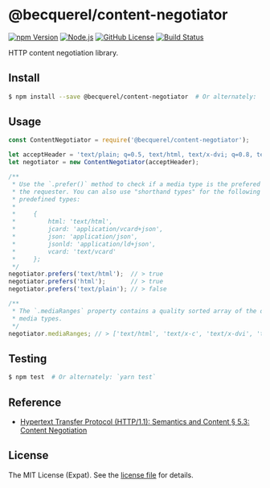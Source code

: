 @becquerel/content-negotiator
=============================
[![npm Version][NPM VERSION BADGE]][NPM PAGE]
[![Node.js][NODE VERSION BADGE]][NODE PAGE]
[![GitHub License][LICENSE BADGE]][LICENSE PAGE]
[![Build Status][BUILD BADGE]][BUILD PAGE]

HTTP content negotiation library.

Install
-------
```sh
$ npm install --save @becquerel/content-negotiator  # Or alternately: `yarn add @becquerel/content-negotiator`
```

Usage
-----
```js
const ContentNegotiator = require('@becquerel/content-negotiator');

let acceptHeader = 'text/plain; q=0.5, text/html, text/x-dvi; q=0.8, text/x-c';
let negotiator = new ContentNegotiator(acceptHeader);

/**
 * Use the `.prefer()` method to check if a media type is the prefered type of
 * the requester. You can also use "shorthand types" for the following
 * predefined types:
 *
 *     {
 *         html: 'text/html',
 *         jcard: 'application/vcard+json',
 *         json: 'application/json',
 *         jsonld: 'application/ld+json',
 *         vcard: 'text/vcard'
 *     };
 */
negotiator.prefers('text/html');  // > true
negotiator.prefers('html');       // > true
negotiator.prefers('text/plain'); // > false

/**
 * The `.mediaRanges` property contains a quality sorted array of the desired
 * media types.
 */
negotiator.mediaRanges; // > ['text/html', 'text/x-c', 'text/x-dvi', 'text/plain']
```

Testing
-------
```sh
$ npm test  # Or alternately: `yarn test`
```

Reference
---------
- [Hypertext Transfer Protocol (HTTP/1.1): Semantics and Content &sect; 5.3: Content Negotiation](https://tools.ietf.org/html/rfc7231#section-5.3)

License
-------
The MIT License (Expat). See the [license file](LICENSE) for details.

[BUILD BADGE]: https://img.shields.io/travis/becquerel-js/content-negotiator.svg?style=flat-square
[BUILD PAGE]: https://travis-ci.org/becquerel-js/content-negotiator
[LICENSE BADGE]: https://img.shields.io/badge/license-MIT%20License-blue.svg?style=flat-square
[LICENSE PAGE]: https://github.com/becquerel-js/content-negotiator/blob/master/LICENSE
[NODE PAGE]: https://nodejs.org/
[NODE VERSION BADGE]: https://img.shields.io/badge/node-%3E%3D7.10-%23010101.svg
[NPM PAGE]: https://www.npmjs.com/package/@becquerel/content-negotiator
[NPM VERSION BADGE]: https://img.shields.io/npm/v/@becquerel/content-negotiator.svg?style=flat-square
